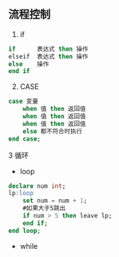 ## 流程控制

1. if

``` sql
if		表达式 then 操作
elseif 	表达式 then 操作
else	操作
end if
```

2. CASE

``` sql
case 变量
	when 值 then 返回值
    when 值 then 返回值
    when 值 then 返回值
    else 都不符合时执行
end case;
```

3 循环

- loop

``` sql
declare num int;
lp:loop
	set num = num + 1;
	#如果大于5跳出
	if num > 5 then leave lp;
	end if;
end loop;
```



- while

```sql
```


